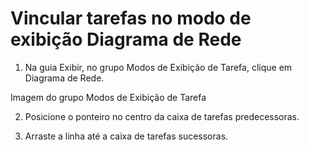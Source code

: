 # Vincular tarefas no modo de exibição Diagrama de Rede

1. Na guia Exibir, no grupo Modos de Exibição de Tarefa, clique em Diagrama de Rede.

Imagem do grupo Modos de Exibição de Tarefa

2. Posicione o ponteiro no centro da caixa de tarefas predecessoras.

3. Arraste a linha até a caixa de tarefas sucessoras.